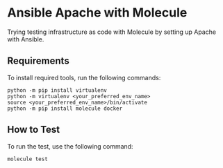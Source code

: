Ansible Apache with Molecule
============================

Trying testing infrastructure as code with Molecule by setting  up Apache with Ansible.

Requirements
------------

To install required tools, run the following commands:

```
python -m pip install virtualenv
python -m virtualenv <your_preferred_env_name>
source <your_preferred_env_name>/bin/activate
python -m pip install molecule docker
```

How to Test
----------

To run the test, use the following command:

```
molecule test
```

